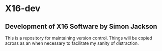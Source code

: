 # X16-dev
## Development of X16 Software by Simon Jackson
This is a repository for maintaining version control.
Things will be copied across as an when necessary to
facilitate my sanity of distraction.

